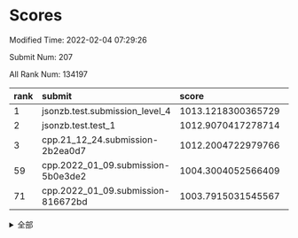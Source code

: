 # Scores

Modified Time: 2022-02-04 07:29:26

Submit Num: 207

All Rank Num: 134197

| rank |               submit               |       score        |       sigma        | pk_num |
| :--- | :--------------------------------- | :----------------- | :----------------- | :----- |
| 1    | jsonzb.test.submission_level_4     | 1013.1218300365729 | 0.7787525574130856 | 2595   |
| 2    | jsonzb.test.test_1                 | 1012.9070417278714 | 0.802169317416601  | 2590   |
| 3    | cpp.21_12_24.submission-2b2ea0d7   | 1012.2004722979766 | 0.7872243505152874 | 2592   |
| 59   | cpp.2022_01_09.submission-5b0e3de2 | 1004.3004052566409 | 0.7259267396433073 | 2595   |
| 71   | cpp.2022_01_09.submission-816672bd | 1003.7915031545567 | 0.7146709688377745 | 2592   |


<details>
<summary>全部</summary>

| rank |                 submit                 |       score        |       sigma        | pk_num |
| :--- | :------------------------------------- | :----------------- | :----------------- | :----- |
| 1    | jsonzb.test.submission_level_4         | 1013.1218300365729 | 0.7787525574130856 | 2595   |
| 2    | jsonzb.test.test_1                     | 1012.9070417278714 | 0.802169317416601  | 2590   |
| 3    | cpp.21_12_24.submission-2b2ea0d7       | 1012.2004722979766 | 0.7872243505152874 | 2592   |
| 4    | gobigger.level_3.submission_level_3_48 | 1012.0226954328043 | 0.7668266149255636 | 2594   |
| 5    | gobigger.level_3.submission_level_3_16 | 1011.7138157446105 | 0.7770992877980424 | 2599   |
| 6    | gobigger.level_3.submission_level_3_26 | 1011.6240656763065 | 0.7884958138521306 | 2589   |
| 7    | gobigger.level_3.submission_level_3_14 | 1011.36347724032   | 0.7861462327149192 | 2595   |
| 8    | gobigger.level_3.submission_level_3_18 | 1011.2852252998484 | 0.7715139856961991 | 2595   |
| 9    | gobigger.level_3.submission_level_3_46 | 1011.2323417570972 | 0.7542452803347898 | 2598   |
| 10   | gobigger.level_3.submission_level_3_49 | 1011.1676618505608 | 0.7668926250633268 | 2595   |
| 11   | gobigger.level_3.submission_level_3_3  | 1011.1671546398003 | 0.7819783059053556 | 2596   |
| 12   | gobigger.level_3.submission_level_3_38 | 1011.1260863336761 | 0.7688034529180912 | 2592   |
| 13   | gobigger.level_3.submission_level_3_0  | 1010.9906587041888 | 0.7615275350402562 | 2591   |
| 14   | gobigger.level_3.submission_level_3_34 | 1010.818318396087  | 0.7651187185921816 | 2588   |
| 15   | gobigger.level_3.submission_level_3_19 | 1010.7617062121712 | 0.7529777826411889 | 2593   |
| 16   | gobigger.level_3.submission_level_3_37 | 1010.5787971191957 | 0.779648747594182  | 2595   |
| 17   | gobigger.level_3.submission_level_3_41 | 1010.5105233381992 | 0.7491491571702182 | 2592   |
| 18   | gobigger.level_3.submission_level_3_29 | 1010.4211504807267 | 0.7789816654319464 | 2589   |
| 19   | gobigger.level_3.submission_level_3_40 | 1010.342049121784  | 0.7555195455669776 | 2591   |
| 20   | gobigger.level_3.submission_level_3_8  | 1010.3379775275657 | 0.7702287445625573 | 2591   |
| 21   | gobigger.level_3.submission_level_3_10 | 1010.3272171459685 | 0.7927476116039225 | 2594   |
| 22   | gobigger.level_3.submission_level_3_6  | 1010.2434361387109 | 0.7660455068565211 | 2594   |
| 23   | gobigger.level_3.submission_level_3_21 | 1010.242456705438  | 0.7647004723191793 | 2595   |
| 24   | gobigger.level_3.submission_level_3_24 | 1010.1415599651393 | 0.7462136803983659 | 2595   |
| 25   | gobigger.level_3.submission_level_3_35 | 1010.1289303523937 | 0.7505060467288379 | 2595   |
| 26   | gobigger.level_3.submission_level_3_15 | 1010.097729021364  | 0.7674536307332013 | 2591   |
| 27   | gobigger.level_3.submission_level_3_39 | 1010.0706553596902 | 0.7593876423356786 | 2595   |
| 28   | gobigger.level_3.submission_level_3_9  | 1010.0209860920301 | 0.7493299302854439 | 2588   |
| 29   | gobigger.level_3.submission_level_3_25 | 1009.9877916322583 | 0.7457318055415166 | 2592   |
| 30   | gobigger.level_3.submission_level_3_45 | 1009.9595581605238 | 0.7603921155409217 | 2594   |
| 31   | gobigger.level_3.submission_level_3_5  | 1009.8903565680581 | 0.7424097713240612 | 2594   |
| 32   | gobigger.level_3.submission_level_3_42 | 1009.8801439070273 | 0.7431286192161098 | 2596   |
| 33   | gobigger.level_3.submission_level_3_11 | 1009.8611458151008 | 0.7465145568014417 | 2592   |
| 34   | gobigger.level_3.submission_level_3_20 | 1009.7554713136319 | 0.7697992594100129 | 2592   |
| 35   | gobigger.level_3.submission_level_3_17 | 1009.6365175398148 | 0.7731878022865775 | 2596   |
| 36   | gobigger.level_3.submission_level_3_30 | 1009.5753258522909 | 0.7338659275138995 | 2593   |
| 37   | gobigger.level_3.submission_level_3_31 | 1009.5171641161913 | 0.7419004272952049 | 2597   |
| 38   | gobigger.level_3.submission_level_3_22 | 1009.4790762878974 | 0.7705389990799886 | 2595   |
| 39   | gobigger.level_3.submission_level_3_32 | 1009.4275508780686 | 0.7537080240626091 | 2599   |
| 40   | gobigger.level_3.submission_level_3_12 | 1009.3837362110233 | 0.7496705337158038 | 2595   |
| 41   | gobigger.level_3.submission_level_3_7  | 1009.2448103593393 | 0.765581801332676  | 2592   |
| 42   | gobigger.level_3.submission_level_3_1  | 1009.2112720401594 | 0.7551611544171701 | 2591   |
| 43   | gobigger.level_3.submission_level_3_44 | 1009.1935090514315 | 0.7761003053826918 | 2595   |
| 44   | gobigger.level_3.submission_level_3_47 | 1008.982746876701  | 0.7550045224143844 | 2588   |
| 45   | gobigger.level_3.submission_level_3_2  | 1008.974276876565  | 0.7555963024177481 | 2594   |
| 46   | gobigger.level_3.submission_level_3_4  | 1008.8324994955416 | 0.7455722060581491 | 2591   |
| 47   | gobigger.level_3.submission_level_3_23 | 1008.7810251673463 | 0.7698409454053925 | 2593   |
| 48   | gobigger.level_3.submission_level_3_36 | 1008.7803914330026 | 0.7459109487356854 | 2593   |
| 49   | gobigger.level_3.submission_level_3_43 | 1008.6945445287726 | 0.729989976120402  | 2596   |
| 50   | gobigger.level_3.submission_level_3_33 | 1008.6304682754994 | 0.7408407112422454 | 2591   |
| 51   | gobigger.level_3.submission_level_3_27 | 1008.6154120804234 | 0.7444403806277313 | 2589   |
| 52   | gobigger.level_3.submission_level_3_13 | 1008.5760743554107 | 0.7470408439346535 | 2592   |
| 53   | gobigger.level_3.submission_level_3_28 | 1008.1960315866994 | 0.7384126577268171 | 2594   |
| 54   | gobigger.level_1.submission_level_1_43 | 1005.3521085202744 | 0.7168528484611458 | 2595   |
| 55   | gobigger.level_1.submission_level_1_27 | 1005.0088650160312 | 0.7138789559876872 | 2599   |
| 56   | gobigger.level_1.submission_level_1_18 | 1004.6836121133099 | 0.7188888345957132 | 2597   |
| 57   | gobigger.level_1.submission_level_1_15 | 1004.5694899684692 | 0.7154000499380706 | 2596   |
| 58   | gobigger.level_1.submission_level_1_45 | 1004.3371415083163 | 0.7119816344391745 | 2590   |
| 59   | cpp.2022_01_09.submission-5b0e3de2     | 1004.3004052566409 | 0.7259267396433073 | 2595   |
| 60   | gobigger.level_1.submission_level_1_48 | 1004.1824045593947 | 0.7216721125147599 | 2596   |
| 61   | gobigger.level_1.submission_level_1_6  | 1004.1259137534533 | 0.717088346246641  | 2596   |
| 62   | gobigger.level_1.submission_level_1_40 | 1004.0855875515506 | 0.7142557617924988 | 2595   |
| 63   | gobigger.level_1.submission_level_1_1  | 1004.0806665984649 | 0.712490931996286  | 2587   |
| 64   | gobigger.level_1.submission_level_1_35 | 1003.9769665614465 | 0.7360827484981316 | 2593   |
| 65   | gobigger.level_1.submission_level_1_20 | 1003.9372447590237 | 0.7174077501500353 | 2589   |
| 66   | gobigger.level_1.submission_level_1_37 | 1003.9312675472776 | 0.71536716992462   | 2597   |
| 67   | gobigger.level_1.submission_level_1_39 | 1003.9238763749956 | 0.7225480111880151 | 2593   |
| 68   | gobigger.level_1.submission_level_1_25 | 1003.8961495656955 | 0.7227432800200679 | 2591   |
| 69   | gobigger.level_1.submission_level_1_49 | 1003.8357865432768 | 0.7243578402285749 | 2594   |
| 70   | gobigger.level_1.submission_level_1_14 | 1003.8011028524223 | 0.7185716566211189 | 2597   |
| 71   | cpp.2022_01_09.submission-816672bd     | 1003.7915031545567 | 0.7146709688377745 | 2592   |
| 72   | gobigger.level_1.submission_level_1_47 | 1003.7737451159954 | 0.7240302043173287 | 2594   |
| 73   | gobigger.level_1.submission_level_1_32 | 1003.7340145432629 | 0.7203120391907367 | 2595   |
| 74   | gobigger.level_1.submission_level_1_3  | 1003.6566094589449 | 0.7167144643728455 | 2592   |
| 75   | gobigger.level_1.submission_level_1_38 | 1003.6296158295203 | 0.7092336724281907 | 2593   |
| 76   | gobigger.level_1.submission_level_1_5  | 1003.5650413296818 | 0.7157720006119763 | 2595   |
| 77   | gobigger.level_1.submission_level_1_4  | 1003.5389165463519 | 0.718406297161001  | 2590   |
| 78   | gobigger.level_1.submission_level_1_31 | 1003.519433057116  | 0.7096222544659894 | 2594   |
| 79   | gobigger.level_1.submission_level_1_12 | 1003.5073758245192 | 0.712542592062831  | 2589   |
| 80   | gobigger.level_1.submission_level_1_34 | 1003.4714335889167 | 0.7055678237361056 | 2594   |
| 81   | gobigger.level_1.submission_level_1_8  | 1003.4378842178648 | 0.7067155023458358 | 2592   |
| 82   | gobigger.level_1.submission_level_1_9  | 1003.4259076871564 | 0.7230105935461633 | 2587   |
| 83   | gobigger.level_1.submission_level_1_36 | 1003.386126262661  | 0.7144769242322694 | 2594   |
| 84   | gobigger.level_1.submission_level_1_26 | 1003.3711972505392 | 0.7222843827994072 | 2595   |
| 85   | gobigger.level_1.submission_level_1_19 | 1003.2052267644141 | 0.7141310467934282 | 2592   |
| 86   | gobigger.level_1.submission_level_1_2  | 1003.1175887675703 | 0.7037467155271888 | 2592   |
| 87   | gobigger.level_1.submission_level_1_24 | 1003.0321172252484 | 0.7284134672771032 | 2590   |
| 88   | gobigger.level_1.submission_level_1_33 | 1003.0173007720296 | 0.71040158882561   | 2594   |
| 89   | gobigger.level_1.submission_level_1_23 | 1002.8634172234965 | 0.7203339660255095 | 2593   |
| 90   | gobigger.level_1.submission_level_1_16 | 1002.8562199413774 | 0.7061714147277552 | 2592   |
| 91   | gobigger.level_1.submission_level_1_41 | 1002.6986932636058 | 0.7215419546580921 | 2593   |
| 92   | gobigger.level_1.submission_level_1_44 | 1002.6587385516052 | 0.7149825440326861 | 2596   |
| 93   | gobigger.level_1.submission_level_1_22 | 1002.6387083730496 | 0.7225587462042219 | 2595   |
| 94   | gobigger.level_1.submission_level_1_21 | 1002.4075091607905 | 0.7039123129028741 | 2592   |
| 95   | gobigger.level_1.submission_level_1_7  | 1002.2998408635707 | 0.697881231569756  | 2593   |
| 96   | gobigger.level_1.submission_level_1_11 | 1002.2817936417496 | 0.7121801237755244 | 2594   |
| 97   | gobigger.level_1.submission_level_1_10 | 1002.2452074312323 | 0.7014566845964766 | 2597   |
| 98   | gobigger.level_1.submission_level_1_28 | 1002.2424066947914 | 0.7000889978238891 | 2590   |
| 99   | gobigger.level_1.submission_level_1_17 | 1002.1257790169371 | 0.7153932227873413 | 2597   |
| 100  | gobigger.level_1.submission_level_1_29 | 1002.0449838879249 | 0.7099126067141479 | 2594   |
| 101  | gobigger.level_1.submission_level_1_42 | 1002.0358902185682 | 0.7154050695429565 | 2597   |
| 102  | gobigger.level_1.submission_level_1_13 | 1002.014460599505  | 0.7094911471595932 | 2592   |
| 103  | gobigger.level_1.submission_level_1_30 | 1001.8534821050183 | 0.7234185406284874 | 2595   |
| 104  | gobigger.level_1.submission_level_1_0  | 1001.6464238840128 | 0.7191654502132585 | 2598   |
| 105  | gobigger.level_1.submission_level_1_46 | 1001.5442915540148 | 0.7117738067677757 | 2587   |
| 106  | gobigger.random.submission_random_7    | 998.2949367240028  | 0.7092133073129131 | 2595   |
| 107  | gobigger.random.submission_random_10   | 997.5967765141278  | 0.7065398840870148 | 2594   |
| 108  | gobigger.random.submission_random_1    | 997.1186623598576  | 0.7183722298999791 | 2590   |
| 109  | gobigger.random.submission_random_32   | 996.882115695431   | 0.7075583329184381 | 2594   |
| 110  | gobigger.random.submission_random_2    | 996.7971860400841  | 0.713775536353891  | 2593   |
| 111  | gobigger.random.submission_random_5    | 996.6920014078192  | 0.7268756044715728 | 2589   |
| 112  | gobigger.random.submission_random_49   | 996.5391184456795  | 0.7159421917797029 | 2594   |
| 113  | gobigger.random.submission_random_16   | 996.5003152026649  | 0.7022925994078594 | 2596   |
| 114  | gobigger.random.submission_random_11   | 996.4111369713787  | 0.7000856236109227 | 2593   |
| 115  | gobigger.random.submission_random_3    | 996.3878339497319  | 0.7064197715186583 | 2598   |
| 116  | gobigger.random.submission_random_47   | 996.3760957414634  | 0.7102727812603286 | 2594   |
| 117  | gobigger.random.submission_random_24   | 996.3191537049843  | 0.7072464594030445 | 2594   |
| 118  | gobigger.random.submission_random_44   | 996.3190984802325  | 0.7075626965863021 | 2595   |
| 119  | gobigger.random.submission_random_18   | 996.3049040949551  | 0.716327730999266  | 2593   |
| 120  | gobigger.random.submission_random_26   | 996.2050774578254  | 0.7158925590478381 | 2601   |
| 121  | gobigger.random.submission_random_22   | 996.1775288720953  | 0.7096587952759665 | 2592   |
| 122  | gobigger.random.submission_random_43   | 996.110791467156   | 0.7063475030437202 | 2600   |
| 123  | gobigger.random.submission_random_13   | 996.072132777092   | 0.7152175251949345 | 2596   |
| 124  | gobigger.random.submission_random_35   | 996.0445362441424  | 0.7032681276806401 | 2594   |
| 125  | gobigger.random.submission_random_25   | 996.0373170133357  | 0.7079809563674391 | 2593   |
| 126  | gobigger.random.submission_random_6    | 996.0027321926356  | 0.704959947536345  | 2590   |
| 127  | gobigger.random.submission_random_19   | 995.9319975632975  | 0.7220001335159876 | 2596   |
| 128  | gobigger.random.submission_random_31   | 995.9230713050476  | 0.7121040341339636 | 2590   |
| 129  | gobigger.random.submission_random_41   | 995.9160978668004  | 0.7090910224581842 | 2593   |
| 130  | gobigger.random.submission_random_42   | 995.8580038764319  | 0.7202592749763645 | 2591   |
| 131  | gobigger.random.submission_random_36   | 995.8347048303388  | 0.7139036055523366 | 2590   |
| 132  | gobigger.random.submission_random_15   | 995.8290473366911  | 0.7102267794062649 | 2589   |
| 133  | gobigger.random.submission_random_48   | 995.7366181796988  | 0.7071694806471615 | 2593   |
| 134  | gobigger.random.submission_random_8    | 995.6805248164974  | 0.7134561277605288 | 2597   |
| 135  | gobigger.random.submission_random_30   | 995.6289232626983  | 0.7229528896507705 | 2591   |
| 136  | gobigger.random.submission_random_4    | 995.6086491606125  | 0.7108730203534749 | 2589   |
| 137  | gobigger.random.submission_random_14   | 995.5883922841645  | 0.7204794492835522 | 2596   |
| 138  | gobigger.random.submission_random_37   | 995.5748914919993  | 0.7156641880289863 | 2592   |
| 139  | gobigger.random.submission_random_9    | 995.5726321270297  | 0.7149909347921375 | 2597   |
| 140  | gobigger.random.submission_random_28   | 995.4895426200632  | 0.7372635412643288 | 2589   |
| 141  | gobigger.random.submission_random_12   | 995.4887016246978  | 0.7160349032097787 | 2598   |
| 142  | gobigger.random.submission_random_40   | 995.4843097243651  | 0.7136242606764749 | 2590   |
| 143  | gobigger.random.submission_random_23   | 995.4058003973735  | 0.7184500801832399 | 2594   |
| 144  | gobigger.random.submission_random_38   | 995.3742966579808  | 0.7115358064517832 | 2599   |
| 145  | gobigger.random.submission_random_33   | 995.3456150259889  | 0.6990838715560529 | 2594   |
| 146  | gobigger.random.submission_random_27   | 995.2175659159989  | 0.7083415360650389 | 2589   |
| 147  | gobigger.random.submission_random_0    | 995.2063363667834  | 0.7134021847198406 | 2592   |
| 148  | gobigger.random.submission_random_39   | 995.2041482561947  | 0.710069134198619  | 2589   |
| 149  | gobigger.random.submission_random_29   | 995.2029602371672  | 0.7178601054009498 | 2594   |
| 150  | gobigger.random.submission_random_46   | 995.1802661181572  | 0.7084202390979595 | 2594   |
| 151  | gobigger.random.submission_random_17   | 995.1456851261345  | 0.7137852051590701 | 2597   |
| 152  | gobigger.random.submission_random_20   | 995.0562909200963  | 0.7027450768891238 | 2596   |
| 153  | gobigger.random.submission_random_34   | 994.9203582210856  | 0.710252813974778  | 2592   |
| 154  | gobigger.random.submission_random_21   | 994.7080627384319  | 0.7185468067533642 | 2591   |
| 155  | gobigger.random.submission_random_45   | 994.4728956526515  | 0.7226067097932768 | 2591   |
| 156  | gobigger.level_2.submission_level_2_13 | 994.3691549986141  | 0.7269561459871823 | 2591   |
| 157  | gobigger.level_2.submission_level_2_27 | 994.055924460691   | 0.7573597324147032 | 2590   |
| 158  | gobigger.level_2.submission_level_2_46 | 993.8777066492904  | 0.7447067536452164 | 2592   |
| 159  | gobigger.level_2.submission_level_2_42 | 993.6043536587993  | 0.7665202047076677 | 2598   |
| 160  | gobigger.level_2.submission_level_2_47 | 993.5727746740037  | 0.7466006997023547 | 2594   |
| 161  | gobigger.level_2.submission_level_2_6  | 993.5494888203888  | 0.7405671513009731 | 2596   |
| 162  | gobigger.level_2.submission_level_2_4  | 993.3211708138434  | 0.7356164536868737 | 2595   |
| 163  | gobigger.level_2.submission_level_2_17 | 993.3182066595464  | 0.7252700721807338 | 2595   |
| 164  | gobigger.level_2.submission_level_2_1  | 993.1656241309537  | 0.7508737622186729 | 2592   |
| 165  | gobigger.level_2.submission_level_2_7  | 993.1478023786942  | 0.7395518906297708 | 2590   |
| 166  | gobigger.level_2.submission_level_2_2  | 992.7619598597429  | 0.737256855960817  | 2598   |
| 167  | gobigger.level_2.submission_level_2_37 | 992.7360240709805  | 0.7288495309331943 | 2591   |
| 168  | gobigger.level_2.submission_level_2_23 | 992.729580190932   | 0.7660300830053518 | 2589   |
| 169  | gobigger.level_2.submission_level_2_16 | 992.596577355666   | 0.7372249949974664 | 2594   |
| 170  | gobigger.level_2.submission_level_2_25 | 992.5271951032586  | 0.7465468104381516 | 2591   |
| 171  | gobigger.level_2.submission_level_2_18 | 992.5132649564551  | 0.7369062085256869 | 2590   |
| 172  | gobigger.level_2.submission_level_2_41 | 992.3141088170793  | 0.7443907657548946 | 2590   |
| 173  | gobigger.level_2.submission_level_2_33 | 992.2477376423892  | 0.7468219897674442 | 2596   |
| 174  | gobigger.level_2.submission_level_2_28 | 992.2183217968358  | 0.7681012720397394 | 2597   |
| 175  | gobigger.level_2.submission_level_2_14 | 992.1240318927277  | 0.7401129144300966 | 2593   |
| 176  | gobigger.level_2.submission_level_2_20 | 992.1230877808093  | 0.7406811751206669 | 2594   |
| 177  | gobigger.level_2.submission_level_2_21 | 992.0831300132459  | 0.7483541828026525 | 2590   |
| 178  | gobigger.level_2.submission_level_2_40 | 991.9841948475586  | 0.7534835886341124 | 2587   |
| 179  | gobigger.level_2.submission_level_2_11 | 991.8992798761143  | 0.737141283542125  | 2592   |
| 180  | gobigger.level_2.submission_level_2_10 | 991.8964211283513  | 0.7357731570245083 | 2595   |
| 181  | gobigger.level_2.submission_level_2_49 | 991.8638383377299  | 0.7271309899344102 | 2590   |
| 182  | gobigger.level_2.submission_level_2_31 | 991.8608302898124  | 0.7497597781870572 | 2596   |
| 183  | gobigger.level_2.submission_level_2_0  | 991.793257670428   | 0.7620631698492795 | 2591   |
| 184  | gobigger.level_2.submission_level_2_39 | 991.6563382720564  | 0.7413041204715772 | 2588   |
| 185  | gobigger.level_2.submission_level_2_38 | 991.6240103320822  | 0.7603869508832533 | 2596   |
| 186  | gobigger.level_2.submission_level_2_30 | 991.5409480752869  | 0.7429035579379196 | 2598   |
| 187  | gobigger.level_2.submission_level_2_3  | 991.4511683872574  | 0.748285154128853  | 2590   |
| 188  | gobigger.level_2.submission_level_2_34 | 991.4002748150222  | 0.743279945901412  | 2589   |
| 189  | gobigger.level_2.submission_level_2_29 | 991.350392540136   | 0.7420608321949996 | 2598   |
| 190  | gobigger.level_2.submission_level_2_15 | 991.3445925492219  | 0.7522988181829634 | 2588   |
| 191  | gobigger.level_2.submission_level_2_8  | 991.3140312872489  | 0.758816964862151  | 2594   |
| 192  | gobigger.level_2.submission_level_2_12 | 991.2828724793256  | 0.7580406001268617 | 2596   |
| 193  | gobigger.level_2.submission_level_2_45 | 991.2517058424538  | 0.7516487134391391 | 2589   |
| 194  | gobigger.level_2.submission_level_2_24 | 991.2481317877442  | 0.7443382486270317 | 2590   |
| 195  | gobigger.level_2.submission_level_2_26 | 991.2228677364409  | 0.7643911515687669 | 2595   |
| 196  | gobigger.level_2.submission_level_2_22 | 991.1260054056393  | 0.748911101951493  | 2593   |
| 197  | gobigger.level_2.submission_level_2_9  | 991.1090953891297  | 0.7658317326502705 | 2594   |
| 198  | gobigger.level_2.submission_level_2_19 | 990.8620725097471  | 0.7420609479913045 | 2596   |
| 199  | gobigger.level_2.submission_level_2_36 | 990.8416873918467  | 0.762554735890409  | 2591   |
| 200  | gobigger.level_2.submission_level_2_5  | 990.7556177798291  | 0.7455317824436435 | 2592   |
| 201  | gobigger.level_2.submission_level_2_48 | 990.7164621417853  | 0.7598540779006554 | 2592   |
| 202  | gobigger.level_2.submission_level_2_32 | 990.584447690499   | 0.7658488783586183 | 2598   |
| 203  | gobigger.level_2.submission_level_2_43 | 990.4423008614875  | 0.773703231583647  | 2590   |
| 204  | gobigger.level_2.submission_level_2_35 | 990.4072864205731  | 0.7575948032853935 | 2589   |
| 205  | gobigger.level_2.submission_level_2_44 | 990.4030174511323  | 0.750101724806436  | 2593   |
| 206  | gobigger.none.submission_none_1        | 977.0151936990752  | 1.486181822989587  | 2591   |
| 207  | gobigger.none.submission_none_0        | 976.4565867720875  | 1.4619885103882588 | 2593   |

</details>